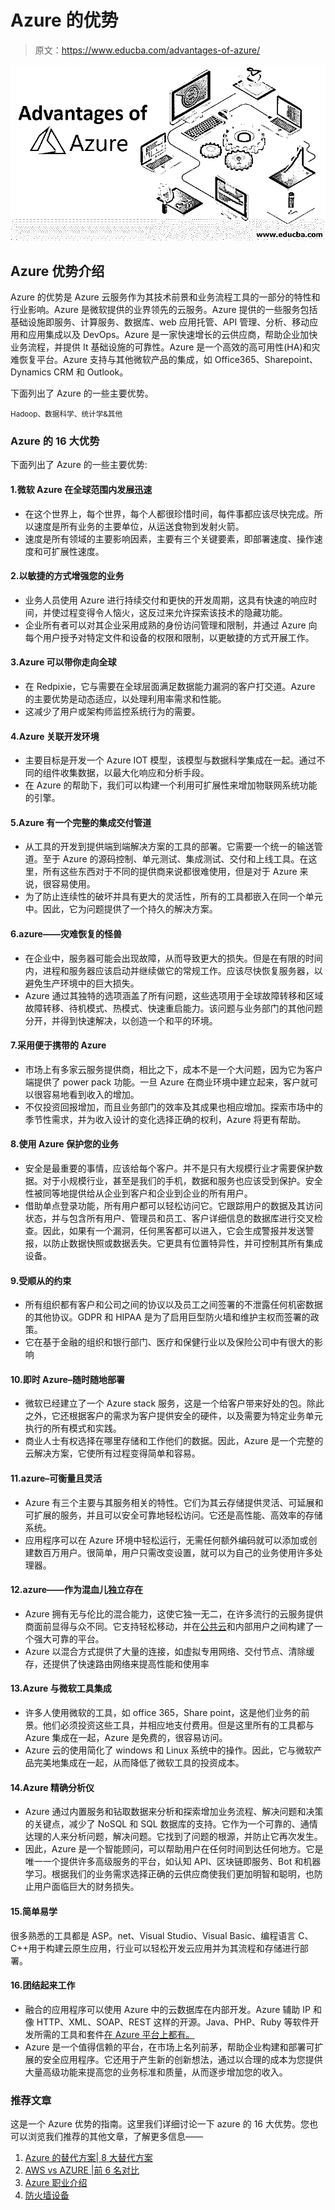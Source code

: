 # Azure 的优势

> 原文：<https://www.educba.com/advantages-of-azure/>

![Advantages of Azure](img/736b4acca0a4a9f331b5e0827ced0949.png)



## Azure 优势介绍

Azure 的优势是 Azure 云服务作为其技术前景和业务流程工具的一部分的特性和行业影响。Azure 是微软提供的业界领先的云服务。Azure 提供的一些服务包括基础设施即服务、计算服务、数据库、web 应用托管、API 管理、分析、移动应用和应用集成以及 DevOps。Azure 是一家快速增长的云供应商，帮助企业加快业务流程，并提供 It 基础设施的可靠性。Azure 是一个高效的高可用性(HA)和灾难恢复平台。Azure 支持与其他微软产品的集成，如 Office365、Sharepoint、Dynamics CRM 和 Outlook。

下面列出了 Azure 的一些主要优势。

<small>Hadoop、数据科学、统计学&其他</small>

### Azure 的 16 大优势

下面列出了 Azure 的一些主要优势:

#### 1.微软 Azure 在全球范围内发展迅速

*   在这个世界上，每个世界，每个人都很珍惜时间，每件事都应该尽快完成。所以速度是所有业务的主要单位，从运送食物到发射火箭。
*   速度是所有领域的主要影响因素，主要有三个关键要素，即部署速度、操作速度和可扩展性速度。

#### 2.以敏捷的方式增强您的业务

*   业务人员使用 Azure 进行持续交付和更快的开发周期，这具有快速的响应时间，并使过程变得令人恼火，这反过来允许探索该技术的隐藏功能。
*   企业所有者可以对其企业采用成熟的身份访问管理和限制，并通过 Azure 向每个用户授予对特定文件和设备的权限和限制，以更敏捷的方式开展工作。

#### 3.Azure 可以带你走向全球

*   在 Redpixie，它与需要在全球层面满足数据能力漏洞的客户打交道。Azure 的主要优势是动态适应，以处理利用率需求和性能。
*   这减少了用户或架构师监控系统行为的需要。

#### 4.Azure 关联开发环境

*   主要目标是开发一个 Azure IOT 模型，该模型与数据科学集成在一起。通过不同的组件收集数据，以最大化响应和分析手段。
*   在 Azure 的帮助下，我们可以构建一个利用可扩展性来增加物联网系统功能的引擎。

#### 5.Azure 有一个完整的集成交付管道

*   从工具的开发到提供端到端解决方案的工具的部署。它需要一个统一的输送管道。至于 Azure 的源码控制、单元测试、集成测试、交付和上线工具。在这里，所有这些东西对于不同的提供商来说都很难使用，但是对于 Azure 来说，很容易使用。
*   为了防止连续性的破坏并具有更大的灵活性，所有的工具都嵌入在同一个单元中。因此，它为问题提供了一个持久的解决方案。

#### 6.azure——灾难恢复的怪兽

*   在企业中，服务器可能会出现故障，从而导致更大的损失。但是在有限的时间内，进程和服务器应该启动并继续做它的常规工作。应该尽快恢复服务器，以避免生产环境中的巨大损失。
*   Azure 通过其独特的选项涵盖了所有问题，这些选项用于全球故障转移和区域故障转移、待机模式、热模式、快速重启能力。该问题与业务部门的其他问题分开，并得到快速解决，以创造一个和平的环境。

#### 7.采用便于携带的 Azure

*   市场上有多家云服务提供商，相比之下，成本不是一个大问题，因为它为客户端提供了 power pack 功能。一旦 Azure 在商业环境中建立起来，客户就可以很容易地看到收入的增加。
*   不仅投资回报增加，而且业务部门的效率及其成果也相应增加。探索市场中的季节性需求，并为收入设计的变化选择正确的权利，Azure 将更有帮助。

#### 8.使用 Azure 保护您的业务

*   安全是最重要的事情，应该给每个客户。并不是只有大规模行业才需要保护数据。对于小规模行业，甚至是我们的手机，数据和服务也应该受到保护。安全性被同等地提供给从企业到客户和企业到企业的所有用户。
*   借助单点登录功能，所有用户都可以轻松访问它。它跟踪用户的数据及其访问状态，并与包含所有用户、管理员和员工、客户详细信息的数据库进行交叉检查。因此，如果有一个漏洞，任何黑客都可以进入，它会生成警报并发送警报，以防止数据快照或数据丢失。它更具有位置特异性，并可控制其所有集成设备。

#### 9.受顺从的约束

*   所有组织都有客户和公司之间的协议以及员工之间签署的不泄露任何机密数据的其他协议。GDPR 和 HIPAA 是为了启用巨型防火墙和维护主权而签署的政策。
*   它在基于金融的组织和银行部门、医疗和保健行业以及保险公司中有很大的影响

#### 10.即时 Azure–随时随地部署

*   微软已经建立了一个 Azure stack 服务，这是一个给客户带来好处的包。除此之外，它还根据客户的需求为客户提供安全的硬件，以及需要为特定业务单元执行的所有模式和实践。
*   商业人士有权选择在哪里存储和工作他们的数据。因此，Azure 是一个完整的云解决方案，它使所有过程变得简单和容易。

#### 11.azure–可衡量且灵活

*   Azure 有三个主要与其服务相关的特性。它们为其云存储提供灵活、可延展和可扩展的服务，并且可以安全可靠地轻松访问。它还是高性能、高效率的存储系统。
*   应用程序可以在 Azure 环境中轻松运行，无需任何额外编码就可以添加或创建数百万用户。很简单，用户只需改变设置，就可以为自己的业务使用许多处理器。

#### 12.azure——作为混血儿独立存在

*   Azure 拥有无与伦比的混合能力，这使它独一无二，在许多流行的云服务提供商面前显得与众不同。它支持轻松移动，并在[公共云](https://www.educba.com/what-is-public-cloud/)和内部用户之间构建了一个强大可靠的平台。
*   Azure 以混合方式提供了大量的连接，如虚拟专用网络、交付节点、清除缓存，还提供了快速路由网络来提高性能和使用率

#### 13.Azure 与微软工具集成

*   许多人使用微软的工具，如 office 365，Share point，这是他们业务的前景。他们必须投资这些工具，并相应地支付费用。但是这里所有的工具都与 Azure 集成在一起，Azure 是免费的，很容易访问。
*   Azure 云的使用简化了 windows 和 Linux 系统中的操作。因此，它与微软产品完美地集成在一起，从而降低了微软工具的投资成本。

#### 14.Azure 精确分析仪

*   Azure 通过内置服务和钻取数据来分析和探索增加业务流程、解决问题和决策的关键点，减少了 NoSQL 和 SQL 数据库的支持。它作为一个可靠的、通情达理的人来分析问题，解决问题。它找到了问题的根源，并防止它再次发生。
*   因此，Azure 是一个智能顾问，可以帮助用户在任何时间到达任何地方。它是唯一一个提供许多高级服务的平台，如认知 API、区块链即服务、Bot 和机器学习。根据我们的业务需求选择正确的云供应商使我们更加明智和聪明，也防止用户面临巨大的财务损失。

#### 15.简单易学

很多熟悉的工具都是 ASP。net、Visual Studio、Visual Basic、编程语言 C、C++用于构建云原生应用，行业可以轻松开发云应用并为其流程和存储进行部署。

#### 16.团结起来工作

*   融合的应用程序可以使用 Azure 中的云数据库在内部开发。Azure 辅助 IP 和像 HTTP、XML、SOAP、REST 这样的开源。Java、PHP、Ruby 等软件开发所需的工具和套件[在 Azure 平台上都有。](https://www.educba.com/what-is-software-development/)
*   Azure 是一个值得信赖的平台，在市场上名列前茅，帮助企业构建和部署可扩展的安全应用程序。它还用于产生新的创新想法，通过以合理的成本为您提供大量高级功能来提高您的业务标准和质量，从而逐步增加您的收入。

### 推荐文章

这是一个 Azure 优势的指南。这里我们详细讨论一下 azure 的 16 大优势。您也可以浏览我们推荐的其他文章，了解更多信息——

1.  [Azure 的替代方案| 8 大替代方案](https://www.educba.com/alternatives-to-azure/)
2.  [AWS vs AZURE |前 6 名对比](https://www.educba.com/aws-vs-azure/)
3.  [Azure 职业介绍](https://www.educba.com/career-in-azure/)
4.  [防火墙设备](https://www.educba.com/firewall-devices/)





